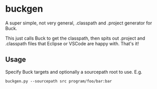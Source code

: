 # buckgen

A super simple, not very general, .classpath and .project generator for Buck.

This just calls Buck to get the classpath, then spits out .project and .classpath files that Eclipse or VSCode are happy with. That's it!

## Usage

Specify Buck targets and optionally a sourcepath root to use. E.g. 

```
buckgen.py --sourcepath src program/foo/bar:bar
```
